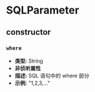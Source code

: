 # SQLParameter

## constructor

### `where`

- **类型:** String
- **非侦听属性**
- **描述:** SQL 语句中的 where 部分
- **示例:** "1,2,3,..."
